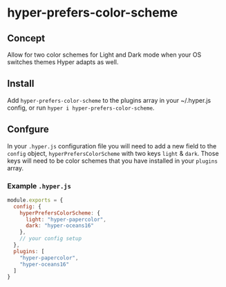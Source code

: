 # hyper-prefers-color-scheme

## Concept

Allow for two color schemes for Light and Dark mode when your OS switches themes Hyper adapts as well.

## Install

Add `hyper-prefers-color-scheme` to the plugins array in your ~/.hyper.js config, or run `hyper i hyper-prefers-color-scheme`.

## Confgure

In your `.hyper.js` configuration file you will need to add a new field to the `config` object, `hyperPrefersColorScheme` with two keys `light` & `dark`. Those keys will need to be color schemes that you have installed in your `plugins` array.

### Example `.hyper.js`

```javascript
module.exports = {
  config: {
    hyperPrefersColorScheme: {
      light: "hyper-papercolor",
      dark: "hyper-oceans16"
    },
    // your config setup
  },
  plugins: [
    "hyper-papercolor",
    "hyper-oceans16"
  ]
}
```

